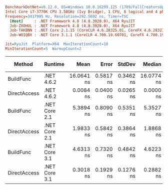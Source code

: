 ``` ini

BenchmarkDotNet=v0.12.0, OS=Windows 10.0.16299.125 (1709/FallCreatorsUpdate/Redstone3)
Intel Core i7-3770K CPU 3.50GHz (Ivy Bridge), 1 CPU, 8 logical and 4 physical cores
Frequency=3417995 Hz, Resolution=292.5692 ns, Timer=TSC
  [Host]     : .NET Framework 4.8 (4.8.3928.0), X64 RyuJIT
  Job-ZXOHUL : .NET Framework 4.8 (4.8.3928.0), X64 RyuJIT
  Job-TAKBNN : .NET Core 2.1.15 (CoreCLR 4.6.28325.01, CoreFX 4.6.28327.02), X64 RyuJIT
  Job-WOIQBX : .NET Core 3.1.1 (CoreCLR 4.700.19.60701, CoreFX 4.700.19.60801), X64 RyuJIT

Jit=RyuJit  Platform=X64  MaxIterationCount=10  
MinIterationCount=5  WarmupCount=2  

```
|       Method |       Runtime |       Mean |     Error |    StdDev |     Median | Ratio | RatioSD | Gen 0 | Gen 1 | Gen 2 | Allocated |
|------------- |-------------- |-----------:|----------:|----------:|-----------:|------:|--------:|------:|------:|------:|----------:|
|    BuildFunc |    .NET 4.6.2 | 16.0641 ns | 0.5817 ns | 0.3462 ns | 16.0774 ns |     ? |       ? |     - |     - |     - |         - |
| DirectAccess |    .NET 4.6.2 |  0.0084 ns | 0.0400 ns | 0.0265 ns |  0.0000 ns |     ? |       ? |     - |     - |     - |         - |
|    BuildFunc | .NET Core 2.1 |  5.3894 ns | 0.8090 ns | 0.5351 ns |  5.3527 ns |     ? |       ? |     - |     - |     - |         - |
| DirectAccess | .NET Core 2.1 |  1.9833 ns | 0.5842 ns | 0.3864 ns |  1.8868 ns |     ? |       ? |     - |     - |     - |         - |
|    BuildFunc | .NET Core 3.1 |  4.6313 ns | 0.7320 ns | 0.4842 ns |  4.6223 ns |     ? |       ? |     - |     - |     - |         - |
| DirectAccess | .NET Core 3.1 |  0.3018 ns | 0.1929 ns | 0.1276 ns |  0.2882 ns |     ? |       ? |     - |     - |     - |         - |

